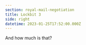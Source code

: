 ```yaml
---
section: royal-mail-negotiation
title: Lockbit 3
side: right
datetime: 2023-01-25T17:52:00.000Z
---
```

And how much is that?
